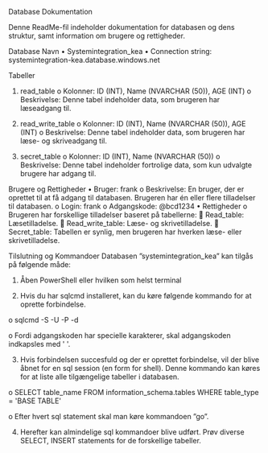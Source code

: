 Database Dokumentation

Denne ReadMe-fil indeholder dokumentation for databasen og dens struktur, samt information om brugere og rettigheder.

Database Navn
• Systemintegration_kea
• Connection string: systemintegration-kea.database.windows.net

Tabeller

1. read_table
   o Kolonner: ID (INT), Name (NVARCHAR (50)), AGE (INT)
   o Beskrivelse: Denne tabel indeholder data, som brugeren har læseadgang til.

2. read_write_table
   o Kolonner: ID (INT), Name (NVARCHAR (50)), AGE (INT)
   o Beskrivelse: Denne tabel indeholder data, som brugeren har læse- og skriveadgang til.

3. secret_table
   o Kolonner: ID (INT), Name (NVARCHAR (50))
   o Beskrivelse: Denne tabel indeholder fortrolige data, som kun udvalgte brugere har adgang til.

Brugere og Rettigheder
• Bruger: frank
o Beskrivelse: En bruger, der er oprettet til at få adgang til databasen. Brugeren har én eller flere tilladelser til databasen.
o Login: frank
o Adgangskode: @bcd1234
• Rettigheder
o Brugeren har forskellige tilladelser baseret på tabellerne:
 Read_table: Læsetilladelse.
 Read_write_table: Læse- og skrivetilladelse.
 Secret_table: Tabellen er synlig, men brugeren har hverken læse- eller skrivetilladelse.

Tilslutning og Kommandoer
Databasen ”systemintegration_kea” kan tilgås på følgende måde:

1. Åben PowerShell eller hvilken som helst terminal

2. Hvis du har sqlcmd installeret, kan du køre følgende kommando for at oprette forbindelse.

o sqlcmd -S <servernavn> -U <brugernavn> -P <adgangskode> -d <databasenavn>

o Fordi adgangskoden har specielle karakterer, skal adgangskoden indkapsles med ' '.

3. Hvis forbindelsen succesfuld og der er oprettet forbindelse, vil der blive åbnet for en sql session (en form for shell). Denne kommando kan køres for at liste alle tilgængelige tabeller i databasen.

o SELECT table_name FROM information_schema.tables WHERE table_type = 'BASE TABLE'

o Efter hvert sql statement skal man køre kommandoen ”go”.

4. Herefter kan almindelige sql kommandoer blive udført. Prøv diverse SELECT, INSERT statements for de forskellige tabeller.

